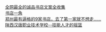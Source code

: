   
[全网最全的诚品书店文案全收集](http://www.dianyue.me/archives/761/ux61by75p0qeqs6z/)  
[书店一角](http://www.dianyue.me/archives/842/09pyff0xl6cjghh5/)  
[郑州最有逼格的9家书店，去了第一家就不想走……](http://www.dianyue.me/archives/852/j2ssd6lxoi9i8344/)  
[陕西汉唐职业技术学校--技能人才的摇篮](http://www.dianyue.me/archives/940/d4ijd1l1f1pwxg55/)